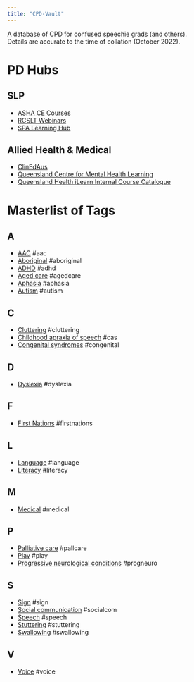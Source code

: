 ```yaml
---
title: "CPD-Vault"
---
```


A database of CPD for confused speechie grads (and others).<br>
Details are accurate to the time of collation (October 2022).

# PD Hubs
## SLP
- [ASHA CE Courses](https://apps.asha.org/eweb/OLSDynamicPage.aspx?Webcode=olsprofdev)<br>
- [RCSLT Webinars](https://www.youtube.com/playlist?list=PL9WZl-0CJ2TIPyp_US8AWDlEPZZb2_8Rv)<br>
- [SPA Learning Hub](https://learninghub.speechpathologyaustralia.org.au/)


## Allied Health & Medical
- [ClinEdAus](https://www.clinedaus.org.au/professional-development)
- [Queensland Centre for Mental Health Learning](https://www.qcmhl.qld.edu.au/index.php)<br>
- [Queensland Health iLearn Internal Course Catalogue](https://ilearncatalogue.health.qld.gov.au/)<br>


# Masterlist of Tags
## A
- [AAC](topics/aac.md) #aac<br>
- [Aboriginal](topics/firstnations.md) #aboriginal<br>
- [ADHD](topics/neurodivergence.md) #adhd<br>
- [Aged care](topics/aged-pallcare.md) #agedcare<br>
- [Aphasia](topics/aphasia.md) #aphasia<br>
- [Autism](topics/neurodivergence.md) #autism<br>

## C
- [Cluttering](topics/cluttering.md) #cluttering<br>
- [Childhood apraxia of speech](topics/apraxia.md) #cas<br>
- [Congenital syndromes](topics/congenital.md) #congenital

## D
- [Dyslexia](topics/neurodivergence.md) #dyslexia

## F
- [First Nations](topics/firstnations.md) #firstnations

## L
- [Language](topics/lang-lit.md) #language<br>
- [Literacy](topics/lang-lit.md) #literacy

## M
- [Medical](topics/medical.md) #medical

## P
- [Palliative care](topics/aged-pallcare.md) #pallcare<br>
- [Play](topics/play.md) #play<br>
- [Progressive neurological conditions](topics/progneuro.md) #progneuro

## S
- [Sign](topics/aac.md) #sign<br>
- [Social communication](topics/socialcom.md) #socialcom<br>
- [Speech](topics/speech.md) #speech<br>
- [Stuttering](topics/stuttering.md) #stuttering<br>
- [Swallowing](topics/swallowing.md) #swallowing

## V
- [Voice](topics/voice.md) #voice